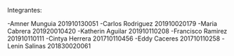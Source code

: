 Integrantes:

-Amner Munguia 201910130051
-Carlos Rodriguez 201910020179
-Maria Cabrera 201920010420
-Katherin Aguilar 201910110208
-Francisco Ramirez 201910110111
-Cintya Herrera 201710110456
-Eddy Caceres 201710110258
-Lenin Salinas 201830020061 
